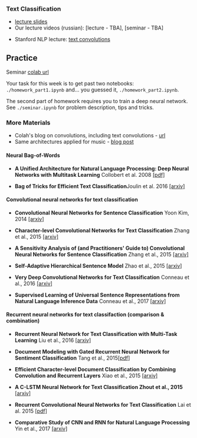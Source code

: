 ### Text Classification
- [lecture slides](https://github.com/yandexdataschool/nlp_course/blob/2019/resources/slides/nlp19_02_classification.pdf)
- Our lecture videos (russian): [lecture - TBA], [seminar - TBA]
* Stanford NLP lecture: [text convolutions](https://www.youtube.com/watch?v=nzSPZyjGlWI)

## Practice

Seminar [colab url](https://colab.research.google.com/github/yandexdataschool/nlp_course/blob/2019/week02_classification/seminar.ipynb)

Your task for this week is to get past two notebooks: `./homework_part1.ipynb` and... you guessed it, `./homework_part2.ipynb`. 

The second part of homework requires you to train a deep neural network. See `./seminar.ipynb` for problem description, tips and tricks.


### More Materials
* Colah's blog on convolutions, including text convolutions - [url](http://colah.github.io/posts/2014-07-Understanding-Convolutions/)
* Same architectures applied for music - [blog post](http://benanne.github.io/2014/08/05/spotify-cnns.html)

#### Neural Bag-of-Words

- **A Unified Architecture for Natural Language Processing: Deep Neural Networks with Multitask Learning** Collobert et al. 2008 [[pdf]](https://ronan.collobert.com/pub/matos/2008_nlp_icml.pdf)

- **Bag of Tricks for Efficient Text Classification**Joulin et al. 2016 [[arxiv]](https://arxiv.org/abs/1607.01759)

#### Convolutional neural networks for text classification

- **Convolutional Neural Networks for Sentence Classification** Yoon Kim, 2014 [[arxiv]](https://arxiv.org/abs/1408.5882)

- **Character-level Convolutional Networks for Text Classification** Zhang et al., 2015 [[arxiv]](https://arxiv.org/abs/1509.01626)

- **A Sensitivity Analysis of (and Practitioners' Guide to) Convolutional Neural Networks for Sentence Classification** Zhang et al., 2015 [[arxiv]](https://arxiv.org/abs/1510.03820)

- **Self-Adaptive Hierarchical Sentence Model** Zhao et al., 2015 [[arxiv]](https://arxiv.org/abs/1504.05070)

- **Very Deep Convolutional Networks for Text Classification** Conneau et al., 2016 [[arxiv]](https://arxiv.org/abs/1606.01781)

- **Supervised Learning of Universal Sentence Representations from Natural Language Inference Data** Conneau et al., 2017 [[arxiv]](https://arxiv.org/abs/1705.02364)


#### Recurrent neural networks for text classifaction (comparison & combination)

- **Recurrent Neural Network for Text Classification with Multi-Task Learning** Liu et al., 2016 [[arxiv]](https://arxiv.org/abs/1605.05101)

- **Document Modeling with Gated Recurrent Neural Network for Sentiment Classification** Tang et al., 2015[[pdf]](http://aclweb.org/anthology/D15-1167)

- **Efficient Character-level Document Classification by Combining Convolution and Recurrent Layers** Xiao et al., 2015 [[arxiv]](https://arxiv.org/abs/1602.00367)

- **A C-LSTM Neural Network for Text Classification Zhout et al., 2015** [[arxiv]](https://arxiv.org/abs/1511.08630)

- **Recurrent Convolutional Neural Networks for Text Classification** Lai et al. 2015 [[pdf]](https://www.aaai.org/ocs/index.php/AAAI/AAAI15/paper/download/9745/9552)

- **Comparative Study of CNN and RNN for Natural Language Processing** Yin et al., 2017 [[arxiv]](https://arxiv.org/abs/1702.01923)
